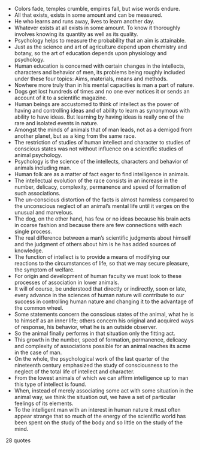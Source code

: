  - Colors fade, temples crumble, empires fall, but wise words endure.
 - All that exists, exists in some amount and can be measured.
 - He who learns and runs away, lives to learn another day.
 - Whatever exists at all exists in some amount. To know it thoroughly involves knowing its quantity as well as its quality.
 - Psychology helps to measure the probability that an aim is attainable.
 - Just as the science and art of agriculture depend upon chemistry and botany, so the art of education depends upon physiology and psychology.
 - Human education is concerned with certain changes in the intellects, characters and behavior of men, its problems being roughly included under these four topics: Aims, materials, means and methods.
 - Nowhere more truly than in his mental capacities is man a part of nature.
 - Dogs get lost hundreds of times and no one ever notices it or sends an account of it to a scientific magazine.
 - Human beings are accustomed to think of intellect as the power of having and controlling ideas and of ability to learn as synonymous with ability to have ideas. But learning by having ideas is really one of the rare and isolated events in nature.
 - Amongst the minds of animals that of man leads, not as a demigod from another planet, but as a king from the same race.
 - The restriction of studies of human intellect and character to studies of conscious states was not without influence on a scientific studies of animal psychology.
 - Psychology is the science of the intellects, characters and behavior of animals including man.
 - Human folk are as a matter of fact eager to find intelligence in animals.
 - The intellectual evolution of the race consists in an increase in the number, delicacy, complexity, permanence and speed of formation of such associations.
 - The un-conscious distortion of the facts is almost harmless compared to the unconscious neglect of an animal’s mental life until it verges on the unusual and marvelous.
 - The dog, on the other hand, has few or no ideas because his brain acts in coarse fashion and because there are few connections with each single process.
 - The real difference between a man’s scientific judgments about himself and the judgment of others about him is he has added sources of knowledge.
 - The function of intellect is to provide a means of modifying our reactions to the circumstances of life, so that we may secure pleasure, the symptom of welfare.
 - For origin and development of human faculty we must look to these processes of association in lower animals.
 - It will of course, be understood that directly or indirectly, soon or late, every advance in the sciences of human nature will contribute to our success in controlling human nature and changing it to the advantage of the common wheel.
 - Some statements concern the conscious states of the animal, what he is to himself as an inner life; others concern his original and acquired ways of response, his behavior, what he is an outside observer.
 - So the animal finally performs in that situation only the fitting act.
 - This growth in the number, speed of formation, permanence, delicacy and complexity of associations possible for an animal reaches its acme in the case of man.
 - On the whole, the psychological work of the last quarter of the nineteenth century emphasized the study of consciousness to the neglect of the total life of intellect and character.
 - From the lowest animals of which we can affirm intelligence up to man this type of intellect is found.
 - When, instead of merely associating some act with some situation in the animal way, we think the situation out, we have a set of particular feelings of its elements.
 - To the intelligent man with an interest in human nature it must often appear strange that so much of the energy of the scientific world has been spent on the study of the body and so little on the study of the mind.

28 quotes